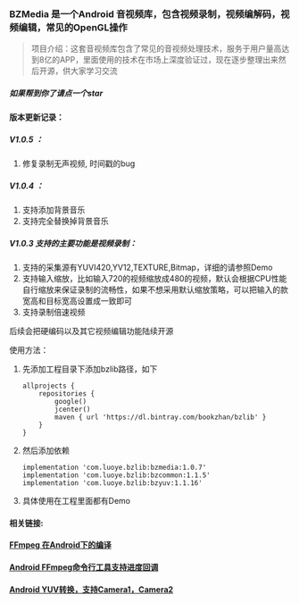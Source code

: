 ### BZMedia 是一个Android 音视频库，包含视频录制，视频编解码，视频编辑，常见的OpenGL操作

> 项目介绍：这套音视频库包含了常见的音视频处理技术，服务于用户量高达到8亿的APP，里面使用的技术在市场上深度验证过，现在逐步整理出来然后开源，供大家学习交流


##### 如果帮到你了请点一个star

#### 版本更新记录：

##### V1.0.5 ：

1. 修复录制无声视频, 时间戳的bug

##### V1.0.4 ：

1. 支持添加背景音乐
2. 支持完全替换掉背景音乐

##### V1.0.3 支持的主要功能是视频录制：

1. 支持的采集源有YUVI420,YV12,TEXTURE,Bitmap，详细的请参照Demo
2. 支持输入缩放，比如输入720的视频缩放成480的视频，默认会根据CPU性能自行缩放来保证录制的流畅性，如果不想采用默认缩放策略，可以把输入的款宽高和目标宽高设置成一致即可
3. 支持录制倍速视频



后续会把硬编码以及其它视频编辑功能陆续开源



使用方法：

1. 先添加工程目录下添加bzlib路径，如下

   ```
   allprojects {
       repositories {
           google()
           jcenter()
           maven { url 'https://dl.bintray.com/bookzhan/bzlib' }
       }
   }
   ```

2. 然后添加依赖

   ```
   implementation 'com.luoye.bzlib:bzmedia:1.0.7' 
   implementation 'com.luoye.bzlib:bzcommon:1.1.5'
   implementation 'com.luoye.bzlib:bzyuv:1.1.16'
   ```

3. 具体使用在工程里面都有Demo


#### 相关链接:

#### [FFmpeg 在Android下的编译](https://www.bzblog.online/wordpress/index.php/2020/05/26/ffmpeg-build-android/)

#### [Android FFmpeg命令行工具支持进度回调](https://www.bzblog.online/wordpress/index.php/2020/06/29/bzcmdffmpeg/)

#### [Android YUV转换，支持Camera1，Camera2](https://www.bzblog.online/wordpress/index.php/2020/05/25/androidlibyuv/)

